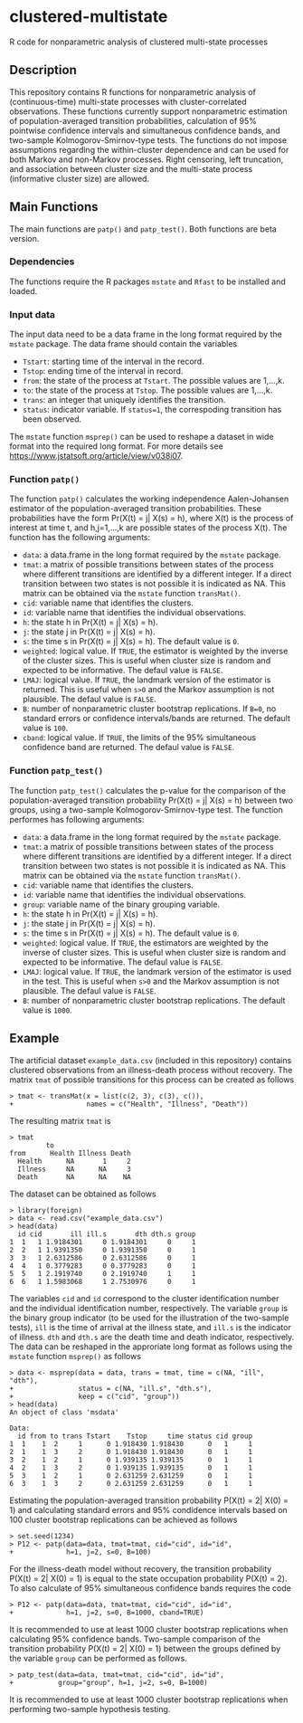 # clustered-multistate
R code for nonparametric analysis of clustered multi-state processes

## Description

This repository contains R functions for nonparametric analysis of (continuous-time) multi-state processes with cluster-correlated observations. These functions currently support nonparametric estimation of population-averaged transition probabilities, calculation of 95% pointwise confidence intervals and simultaneous confidence bands, and two-sample Kolmogorov-Smirnov-type tests. The functions do not impose assumptions regarding the within-cluster dependence and can be used for both Markov and non-Markov processes. Right censoring, left truncation, and association between cluster size and the multi-state process (informative cluster size) are allowed.

## Main Functions

The main functions are `patp()` and `patp_test()`. Both functions are beta version.

### Dependencies
The functions require the R packages `mstate` and `Rfast` to be installed and loaded.

### Input data
The input data need to be a data frame in the long format required by the `mstate` package. The data frame should contain the variables

* `Tstart`: starting time of the interval in the record.
* `Tstop`: ending time of the interval in record.
* `from`: the state of the process at `Tstart`. The possible values are 1,...,k. 
* `to`: the state of the process at `Tstop`. The possible values are 1,...,k.
* `trans`: an integer that uniquely identifies the transition.
* `status`: indicator variable. If `status=1`, the correspoding transition has been observed.

The `mstate` function `msprep()` can be used to reshape a dataset in wide format into the required long format. For more details see <https://www.jstatsoft.org/article/view/v038i07>. 


### Function `patp()`

The function `patp()` calculates the working independence Aalen-Johansen estimator of the population-averaged transition probabilities. These probabilities have the form Pr(X(t) = j| X(s) = h), where X(t) is the process of interest at time t, and h,j=1,...,k are possible states of the process X(t). The function has the following arguments:

* `data`: a data.frame in the long format required by the `mstate` package.
* `tmat`: a matrix of possible transitions between states of the process where different transitions are identified by a different integer. If a direct transition between two states is not possible it is indicated as NA. This matrix can be obtained via the `mstate` function `transMat()`.
* `cid`: variable name that identifies the clusters.
* `id`: variable name that identifies the individual observations.
* `h`: the state h in Pr(X(t) = j| X(s) = h).
* `j`: the state j in Pr(X(t) = j| X(s) = h).
* `s`: the time s in Pr(X(t) = j| X(s) = h). The default value is `0`.
* `weighted`: logical value. If `TRUE`, the estimator is weighted by the inverse of the cluster sizes. This is useful when cluster size is random and expected to be informative. The defaul value is `FALSE`.
* `LMAJ`: logical value. If `TRUE`, the landmark version of the estimator is returned. This is useful when `s>0` and the Markov assumption is not plausible. The defaul value is `FALSE`.
* `B`: number of nonparametric cluster bootstrap replications. If `B=0`, no standard errors or confidence intervals/bands are returned. The default value is `100`.
* `cband`: logical value. If `TRUE`, the limits of the 95% simultaneous confidence band are returned. The defaul value is `FALSE`.


### Function `patp_test()`

The function `patp_test()` calculates the p-value for the comparison of the population-averaged transition probability Pr(X(t) = j| X(s) = h) between two groups, using a two-sample Kolmogorov-Smirnov-type test. The function performes has following arguments:

* `data`: a data.frame in the long format required by the `mstate` package.
* `tmat`: a matrix of possible transitions between states of the process where different transitions are identified by a different integer. If a direct transition between two states is not possible it is indicated as NA. This matrix can be obtained via the `mstate` function `transMat()`.
* `cid`: variable name that identifies the clusters.
* `id`: variable name that identifies the individual observations.
* `group`: variable name of the binary grouping variable.
* `h`: the state h in Pr(X(t) = j| X(s) = h).
* `j`: the state j in Pr(X(t) = j| X(s) = h).
* `s`: the time s in Pr(X(t) = j| X(s) = h). The default value is `0`.
* `weighted`: logical value. If `TRUE`, the estimators are weighted by the inverse of cluster sizes. This is useful when cluster size is random and expected to be informative. The defaul value is `FALSE`.
* `LMAJ`: logical value. If `TRUE`, the landmark version of the estimator is used in the test. This is useful when `s>0` and the Markov assumption is not plausible. The defaul value is `FALSE`.
* `B`: number of nonparametric cluster bootstrap replications. The default value is `1000`.


## Example

The artificial dataset `example_data.csv` (included in this repository) contains clustered observations from an illness-death process without recovery. The matrix `tmat` of possible transitions for this process can be created as follows
```
> tmat <- transMat(x = list(c(2, 3), c(3), c()), 
+                  names = c("Health", "Illness", "Death"))
```
The resulting matrix `tmat` is
```
> tmat
         to
from      Health Illness Death
  Health      NA       1     2
  Illness     NA      NA     3
  Death       NA      NA    NA
```
The dataset can be obtained as follows
```
> library(foreign)
> data <- read.csv("example_data.csv")
> head(data)
  id cid       ill ill.s       dth dth.s group
1  1   1 1.9184301     0 1.9184301     0     1
2  2   1 1.9391350     0 1.9391350     0     1
3  3   1 2.6312586     0 2.6312586     0     1
4  4   1 0.3779283     0 0.3779283     0     1
5  5   1 2.1919740     0 2.1919740     1     1
6  6   1 1.5983068     1 2.7530976     0     1
```
The variables `cid` and `id` correspond to the cluster identification number and the individual identification number, respectively. The variable `group` is the binary group indicator (to be used for the illustration of the two-sample tests), `ill` is the time of arrival at the illness state, and `ill.s` is the indicator of illness. `dth` and `dth.s` are the death time and death indicator, respectively. The data can be reshaped in the approriate long format as follows using the `mstate` function `msprep()` as follows
```
> data <- msprep(data = data, trans = tmat, time = c(NA, "ill", "dth"),
+                status = c(NA, "ill.s", "dth.s"),
+                keep = c("cid", "group"))
> head(data)
An object of class 'msdata'

Data:
  id from to trans Tstart    Tstop     time status cid group
1  1    1  2     1      0 1.918430 1.918430      0   1     1
2  1    1  3     2      0 1.918430 1.918430      0   1     1
3  2    1  2     1      0 1.939135 1.939135      0   1     1
4  2    1  3     2      0 1.939135 1.939135      0   1     1
5  3    1  2     1      0 2.631259 2.631259      0   1     1
6  3    1  3     2      0 2.631259 2.631259      0   1     1
```
Estimating the population-averaged transition probability P(X(t) = 2| X(0) = 1) and calculating standard errors and 95% condidence intervals based on 100 cluster bootstrap replications can be achieved as follows
```
> set.seed(1234)
> P12 <- patp(data=data, tmat=tmat, cid="cid", id="id", 
+             h=1, j=2, s=0, B=100)
```
For the illness-death model without recovery, the transition probability P(X(t) = 2| X(0) = 1) is equal to the state occupation probability P(X(t) = 2). To also calculate of 95% simultaneous confidence bands requires the code
```
> P12 <- patp(data=data, tmat=tmat, cid="cid", id="id", 
+             h=1, j=2, s=0, B=1000, cband=TRUE)
```
It is recommended to use at least 1000 cluster bootstrap replications when calculating 95% confidence bands. Two-sample comparison of the transition probability P(X(t) = 2| X(0) = 1) between the groups defined by the variable `group` can be performed as follows.
```
> patp_test(data=data, tmat=tmat, cid="cid", id="id",
+           group="group", h=1, j=2, s=0, B=1000)
```
It is recommended to use at least 1000 cluster bootstrap replications when performing two-sample hypothesis testing.
